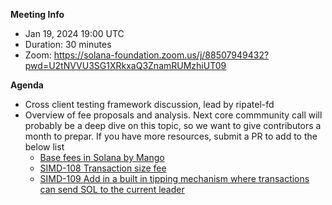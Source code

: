 **Meeting Info**
- Jan 19, 2024 19:00 UTC
- Duration: 30 minutes
- Zoom: https://solana-foundation.zoom.us/j/88507949432?pwd=U2tNVVU3SG1XRkxaQ3ZnamRUMzhiUT09

**Agenda**

- Cross client testing framework discussion, lead by ripatel-fd
- Overview of fee proposals and analysis. Next core commmunity call will probably be a deep dive on this topic, so we want to give contributors a month to prepar. If you have more resources, submit a PR to add to the below list
  - [Base fees in Solana by Mango](https://mango-markets.notion.site/Base-fees-in-Solana-83af1d7eafc848fdb726a64748281f87)
  - [SIMD-108 Transaction size fee](https://github.com/solana-foundation/solana-improvement-documents/pull/108)
  - [SIMD-109 Add in a built in tipping mechanism where transactions can send SOL to the current leader](https://github.com/solana-foundation/solana-improvement-documents/pull/109)
